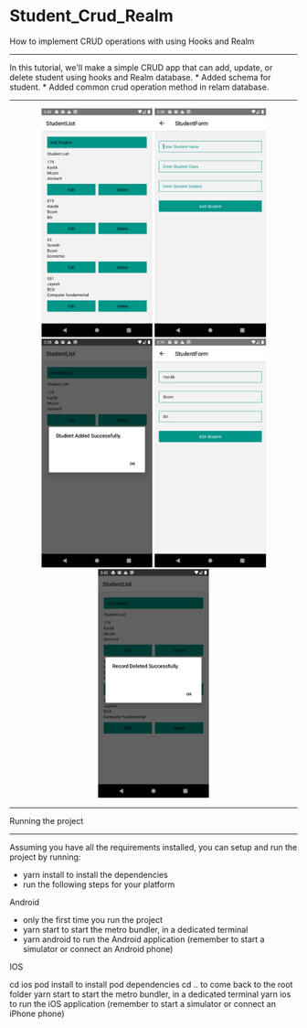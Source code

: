 # Student_Crud_Realm
 
 How to implement CRUD operations with using Hooks and Realm
 <hr />
 In this tutorial, we'll make a simple CRUD app that can add, update, or delete student using hooks and Realm database.
 * Added schema for student.
 * Added common crud operation method in relam database.
  <hr />
 <div align="center">
    <img src="src/screenShot/Screenshot_1601719806.png" alt="Screenshot" height="400px width="300px"</img>
    <img src="src/screenShot/Screenshot_1601719693.png" alt="Screenshot" height="400px width="300px"</img>                                     
    <img src="src/screenShot/Screenshot_1601719714.png" alt="Screenshot" height="400px width="300px"</img>
    <img src="src/screenShot/Screenshot_1601719747.png" alt="Screenshot" height="400px width="300px"</img>                                     
    <img src="src/screenShot/Screenshot_1601719935.png" alt="Screenshot" height="400px width="300px"</img> 
</div>
     
<hr />                                                                                                
Running the project
<hr /> 
Assuming you have all the requirements installed, you can setup and run the project by running:

* yarn install to install the dependencies
* run the following steps for your platform

Android

 * only the first time you run the project
 * yarn start to start the metro bundler, in a dedicated terminal
 * yarn android to run the Android application (remember to start a simulator or connect an Android phone)
 
IOS

cd ios
pod install to install pod dependencies
cd .. to come back to the root folder
yarn start to start the metro bundler, in a dedicated terminal
yarn ios to run the iOS application (remember to start a simulator or connect an iPhone phone)
